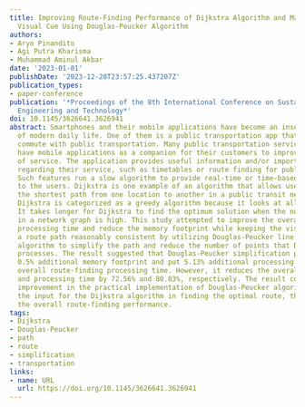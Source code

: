 ```yaml
---
title: Improving Route-Finding Performance of Dijkstra Algorithm and Maintaining Path
  Visual Cue Using Douglas-Peucker Algorithm
authors:
- Aryo Pinandito
- Agi Putra Kharisma
- Muhammad Aminul Akbar
date: '2023-01-01'
publishDate: '2023-12-28T23:57:25.437207Z'
publication_types:
- paper-conference
publication: '*Proceedings of the 8th International Conference on Sustainable Information
  Engineering and Technology*'
doi: 10.1145/3626641.3626941
abstract: Smartphones and their mobile applications have become an inseparable part
  of modern daily life. One of them is a public transportation app that helps people
  commute with public transportation. Many public transportation service providers
  have mobile applications as a companion for their customers to improve their quality
  of service. The application provides useful information and/or important features
  regarding their service, such as timetables or route finding for public transit.
  Such features run a slow algorithm to provide real-time or time-based information
  to the users. Dijkstra is one example of an algorithm that allows users to find
  the shortest path from one location to another in a public transit network. However,
  Dijkstra is categorized as a greedy algorithm because it looks at all possible solutions.
  It takes longer for Dijkstra to find the optimum solution when the number of points
  in a network graph is high. This study attempted to improve the overall route-finding
  processing time and reduce the memory footprint while keeping the visual cue of
  a route path reasonably consistent by utilizing Douglas-Peucker line simplification
  algorithm to simplify the path and reduce the number of points that Dijkstra algorithm
  processes. The result suggested that Douglas-Peucker simplification process took
  0.5% additional memory footprint and put 5.13% additional processing time into the
  overall route-finding processing time. However, it reduces the overall memory footprint
  and processing time by 72.56% and 80.83%, respectively. The result conveyed a significant
  improvement in the practical implementation of Douglas-Peucker algorithm to reduce
  the input for the Dijkstra algorithm in finding the optimal route, thereby improving
  the overall route-finding performance.
tags:
- Dijkstra
- Douglas-Peucker
- path
- route
- simplification
- transportation
links:
- name: URL
  url: https://doi.org/10.1145/3626641.3626941
---
```

